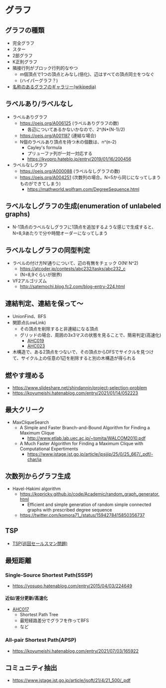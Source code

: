 # グラフ

## グラフの種類

- 完全グラフ
- スター
- 2部グラフ
- K正則グラフ
- 隣接行列がブロック行列的なやつ
  - m個頂点で1つの頂点とみなし(倍化)、辺はすべての頂点同士をつなぐ
  - (ハイパーグラフ？)
- [名称のあるグラフのギャラリー(wikipedia)](https://ja.wikipedia.org/wiki/%E5%90%8D%E7%A7%B0%E3%81%AE%E3%81%82%E3%82%8B%E3%82%B0%E3%83%A9%E3%83%95%E3%81%AE%E3%82%AE%E3%83%A3%E3%83%A9%E3%83%AA%E3%83%BC)

## ラベルあり/ラベルなし

- ラベルありグラフ
  - https://oeis.org/A006125 (ラベルありグラフの数)
    - 各辺についてあるかないかなので、2^(N*(N-1)/2)
  - https://oeis.org/A001187 (連結な場合)
  - N個のラベルあり頂点を持つ木の個数は、n^(n-2)
    - Cayley's formula
    - プリューファ列が一対一対応する
    - https://kyopro.hateblo.jp/entry/2019/01/16/200456
- ラベルなしグラフ
  - https://oeis.org/A000088 (ラベルなしグラフの数)
  - https://oeis.org/A004251 (次数列の場合。N=5から同じになってしまうものができてしまう)
    - https://mathworld.wolfram.com/DegreeSequence.html

## ラベルなしグラフの生成(enumeration of unlabeled graphs)

- N-1頂点のラベルなしグラフに1頂点を追加するような感じで生成すると、N=8,9あたりで分や時間オーダーになってしまう

## ラベルなしグラフの同型判定

- ラベルの付け方N!通りについて、辺の有無をチェック O(N! N^2)
  - https://atcoder.jp/contests/abc232/tasks/abc232_c
  - (N=8,9ぐらいが限界)
- VF2アルゴリズム
  - http://satemochi.blog.fc2.com/blog-entry-224.html

## 連結判定、連結を保って〜

- UnionFind、BFS
- 関節点(LowLink)
  - その頂点を削除すると非連結になる頂点
  - グリッドの場合、周囲の3x3マスの状態を見ることで、簡易判定(高速化)
    - [AHC019](../ContestMemo/ahc019.md)
    - [AHC023](../ContestMemo/ahc023.md)
- 木構造で、ある2頂点をつないで、その頂点からDFSでサイクルを見つけて、サイクル上の任意の1辺を削除すると別の木構造が得られる

## 燃やす埋める

- https://www.slideshare.net/shindannin/project-selection-problem
- https://koyumeishi.hatenablog.com/entry/2021/01/14/052223

## 最大クリーク

- MaxCliqueSearch
  - A Simple and Faster Branch-and-Bound Algorithm for Finding a Maximum Clique
    - http://www.etlab.lab.uec.ac.jp/~tomita/WALCOM2010.pdf
  - A Much Faster Algorithm for Finding a Maximum Clique with Computational Expertiments
    - https://www.jstage.jst.go.jp/article/ipsjjip/25/0/25_667/_pdf/-char/ja

## 次数列からグラフ生成

- Havel-Hakimi algorithm
  - https://kopricky.github.io/code/Academic/random_graph_generator.html
    - Efficient and simple generation of random simple connected graphs with prescribed degree sequence
  - https://twitter.com/komora71_/status/1594278415850356737

## TSP

- [TSP(巡回セールスマン問題)](./tsp.md)

## 最短距離

### Single-Source Shortest Path(SSSP)

- https://yosupo.hatenablog.com/entry/2015/04/03/224649

#### 近似/差分更新/高速化

- [AHC017](../ContestMemo/ahc017.md)
  - Shortest Path Tree
  - 最短経路差分でグラフを作ってBFS
  - など

### All-pair Shortest Path(APSP)

- https://koyumeishi.hatenablog.com/entry/2021/07/03/165922

## コミュニティ抽出

- https://www.jstage.jst.go.jp/article/jsoft/21/4/21_500/_pdf
